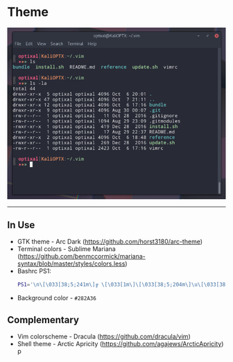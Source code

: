 # Theme

![Theme Screenshot](screenshots/screenshot.png)

---

## In Use

* GTK theme - Arc Dark (https://github.com/horst3180/arc-theme)
* Terminal colors - Sublime Mariana (https://github.com/benmccormick/mariana-syntax/blob/master/styles/colors.less)
* Bashrc PS1:
    ```sh
    PS1='\n\[\033[38;5;241m\]╔ \[\033[1m\]\[\033[38;5;204m\]\u\[\033[38;5;240m\]│\[\033[38;5;173m\]\h\[\033[38;5;241m\]:\[\033[38;5;108m\]\w\[\033[0m\]\[\033[38;5;241m\]\[\033[0m\]\n\[\033[38;5;241m\]╚ \[\033[1m\]\[\033[38;5;204m\]»\[\033[38;5;173m\]»\[\033[38;5;108m\]»\[\033[0m\] '
    ```
* Background color - `#282A36`

## Complementary

* Vim colorscheme - Dracula (https://github.com/dracula/vim)
* Shell theme - Arctic Apricity (https://github.com/agajews/ArcticApricity)
p

